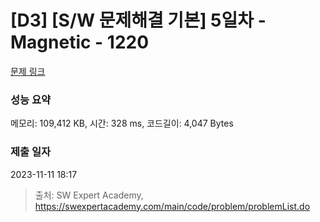 # [D3] [S/W 문제해결 기본] 5일차 - Magnetic - 1220 

[문제 링크](https://swexpertacademy.com/main/code/problem/problemDetail.do?contestProbId=AV14hwZqABsCFAYD) 

### 성능 요약

메모리: 109,412 KB, 시간: 328 ms, 코드길이: 4,047 Bytes

### 제출 일자

2023-11-11 18:17



> 출처: SW Expert Academy, https://swexpertacademy.com/main/code/problem/problemList.do